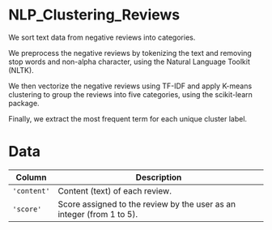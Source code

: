 # NLP_Clustering_Reviews

We sort text data from negative reviews into categories. 

We preprocess the negative reviews by tokenizing the text and removing stop words and non-alpha character, using the Natural Language Toolkit (NLTK).

We then vectorize the negative reviews using TF-IDF and apply K-means clustering to group the reviews into five categories, using the scikit-learn package.

Finally, we extract the most frequent term for each unique cluster label.

# Data

| Column     | Description              |
|------------|--------------------------|
| `'content'` | Content (text) of each review. |
| `'score'` | Score assigned to the review by the user as an integer (from 1 to 5). |
